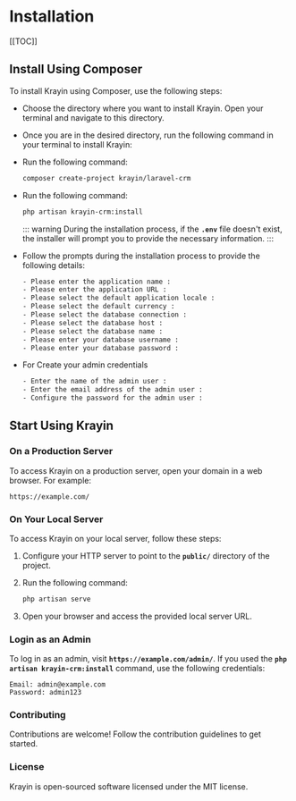 # Installation

[[TOC]]

## Install Using Composer

To install Krayin using Composer, use the following steps:

- Choose the directory where you want to install Krayin. Open your terminal and navigate to this directory.

- Once you are in the desired directory, run the following command in your terminal to install Krayin:

- Run the following command:

    ```bash
    composer create-project krayin/laravel-crm
    ```

- Run the following command:

    ```bash
    php artisan krayin-crm:install
    ```

    ::: warning
    During the installation process, if the **`.env`** file doesn't exist, the installer will prompt you to provide the necessary information.
    :::

- Follow the prompts during the installation process to provide the following details:

    ```bash
    - Please enter the application name : 
    - Please enter the application URL : 
    - Please select the default application locale : 
    - Please select the default currency : 
    - Please select the database connection : 
    - Please select the database host : 
    - Please select the database name : 
    - Please enter your database username : 
    - Please enter your database password : 
    ```

- For Create your admin credentials
    ```bash
    - Enter the name of the admin user :
    - Enter the email address of the admin user :
    - Configure the password for the admin user :
    ```

## Start Using Krayin

### On a Production Server

To access Krayin on a production server, open your domain in a web browser. For example:

```
https://example.com/
```

### On Your Local Server

To access Krayin on your local server, follow these steps:

1. Configure your HTTP server to point to the **`public/`** directory of the project.
2. Run the following command:

    ```bash
    php artisan serve
    ```

3. Open your browser and access the provided local server URL.

### Login as an Admin

To log in as an admin, visit **`https://example.com/admin/`**. If you used the **`php artisan krayin-crm:install`** command, use the following credentials:

```text
Email: admin@example.com
Password: admin123
```

### Contributing

Contributions are welcome! Follow the contribution guidelines to get started.

### License

Krayin is open-sourced software licensed under the MIT license.
